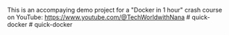 This is an accompaying demo project for a "Docker in 1 hour" crash course on YouTube: https://www.youtube.com/@TechWorldwithNana
#   q u i c k - d o c k e r  
 #   q u i c k - d o c k e r  
 